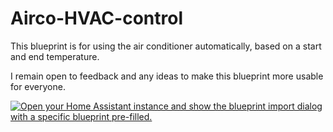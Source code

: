 # Airco-HVAC-control

This blueprint is for using the air conditioner automatically, based on a start and end temperature.

I remain open to feedback and any ideas to make this blueprint more usable for everyone.

[![Open your Home Assistant instance and show the blueprint import dialog with a specific blueprint pre-filled.](https://my.home-assistant.io/badges/blueprint_import.svg)](https://my.home-assistant.io/redirect/blueprint_import/?blueprint_url=https://github.com/OoM-JaN/Airco-HVAC-control/blob/main/HVAC%20blueprint.yaml)
